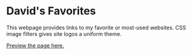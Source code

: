 # David's Favorites

This webpage provides links to my favorite or most-used websites. CSS image filters gives site logos a uniform theme.

[Preview the page here.](https://htmlpreview.github.io/?https://github.com/daviddunnjr/homepage/blob/main/index.html)
